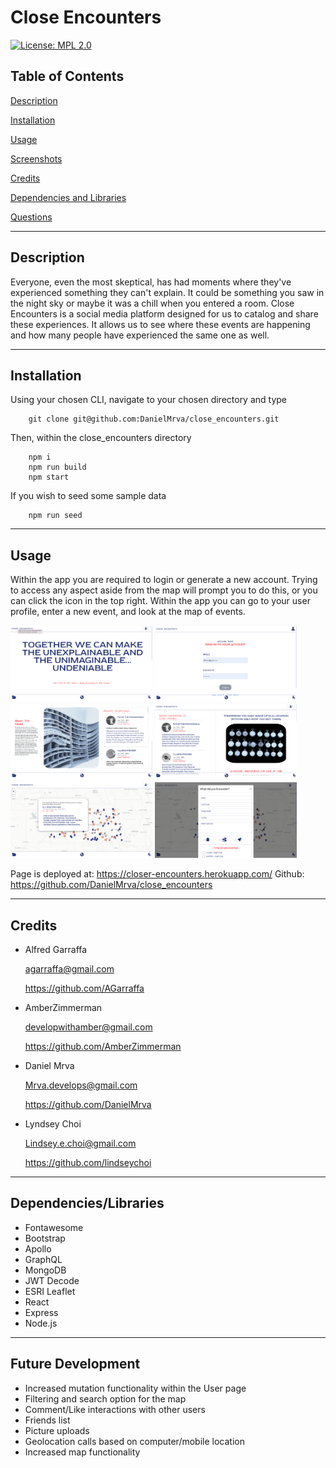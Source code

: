 # Close Encounters
[![License: MPL 2.0](https://img.shields.io/badge/License-MPL_2.0-brightgreen.svg)](https://opensource.org/licenses/MPL-2.0)

## Table of Contents
[Description](#description)

[Installation](#installation)

[Usage](#usage)

[Screenshots](#screenshots)

[Credits](#credits)

[Dependencies and Libraries](#dependencies/libraries)

[Questions](#questions)

---


## Description
Everyone, even the most skeptical, has had moments where they've experienced something they can't explain. It could be something you saw in the night sky or maybe it was a chill when you entered a room. Close Encounters is a social media platform designed for us to catalog and share these experiences. It allows us to see where these events are happening and how many people have experienced the same one as well. 

                
---     
## Installation
Using your chosen CLI, navigate to your chosen directory and type

        git clone git@github.com:DanielMrva/close_encounters.git 


Then, within the close_encounters directory 

        npm i
        npm run build
        npm start

If you wish to seed some sample data

        npm run seed

    
---
## Usage
Within the app you are required to login or generate a new account. Trying to access any aspect aside from the map will prompt you to do this, or you can click the icon in the top right. Within the app you can go to your user profile, enter a new event, and look at the map of events. 


<img src="./client/src/images/project-ss/ss1.png" alt="drawing" width="45%"/>
<img src="./client/src/images/project-ss/ss4.png" alt="drawing" width="45%"/>

<img src="./client/src/images/project-ss/ss2.png" alt="drawing" width="45%"/>
<img src="./client/src/images/project-ss/ss6.png" alt="drawing" width="45%"/>

<img src="./client/src/images/project-ss/ss3.png" alt="drawing" width="45%"/>
<img src="./client/src/images/project-ss/ss5.png" alt="drawing" width="45%"/>



Page is deployed at: https://closer-encounters.herokuapp.com/
Github: https://github.com/DanielMrva/close_encounters


---
## Credits
* Alfred Garraffa
    
    agarraffa@gmail.com

    https://github.com/AGarraffa

* AmberZimmerman 

    developwithamber@gmail.com

    https://github.com/AmberZimmerman

* Daniel Mrva 

    Mrva.develops@gmail.com

    https://github.com/DanielMrva

* Lyndsey Choi 

    Lindsey.e.choi@gmail.com

    https://github.com/lindseychoi


---
## Dependencies/Libraries

* Fontawesome
* Bootstrap
* Apollo
* GraphQL
* MongoDB
* JWT Decode
* ESRI Leaflet
* React
* Express
* Node.js


---
## Future Development

* Increased mutation functionality within the User page
* Filtering and search option for the map
* Comment/Like interactions with other users
* Friends list
* Picture uploads
* Geolocation calls based on computer/mobile location
* Increased map functionality
